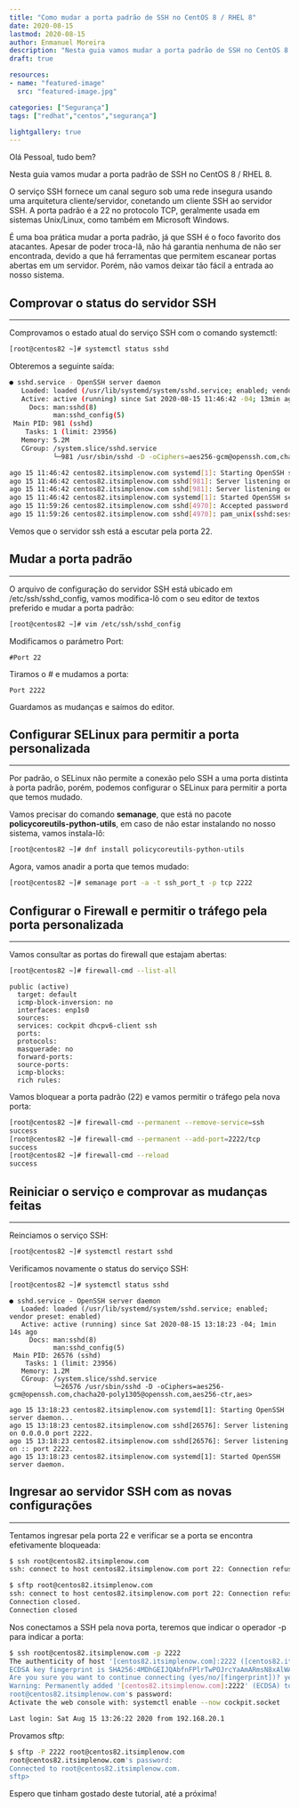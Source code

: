 ```yaml
---
title: "Como mudar a porta padrão de SSH no CentOS 8 / RHEL 8"
date: 2020-08-15
lastmod: 2020-08-15
author: Enmanuel Moreira
description: "Nesta guia vamos mudar a porta padrão de SSH no CentOS 8 / RHEL 8."
draft: true

resources:
- name: "featured-image"
  src: "featured-image.jpg"

categories: ["Segurança"]
tags: ["redhat","centos","segurança"]

lightgallery: true
---
```


Olá Pessoal, tudo bem?

Nesta guia vamos mudar a porta padrão de SSH no CentOS 8 / RHEL 8.

O serviço SSH fornece um canal seguro sob uma rede insegura usando uma arquitetura cliente/servidor, conetando um cliente SSH ao servidor SSH. A porta padrão é a 22 no protocolo TCP, geralmente usada em sistemas Unix/Linux, como também em Microsoft Windows.

É uma boa prática mudar a porta padrão, já que SSH é o foco favorito dos atacantes. Apesar de poder troca-lâ, não há garantia nenhuma de não ser encontrada, devido a que há ferramentas que permitem escanear portas abertas em um servidor. Porém, não vamos deixar tão fácil a entrada ao nosso sistema.

## Comprovar o status do servidor SSH

***

Comprovamos o estado atual do serviço SSH com o comando systemctl:

```bash
[root@centos82 ~]# systemctl status sshd
```

Obteremos a seguinte saída:  

```bash
● sshd.service - OpenSSH server daemon
   Loaded: loaded (/usr/lib/systemd/system/sshd.service; enabled; vendor preset: enabled)
   Active: active (running) since Sat 2020-08-15 11:46:42 -04; 13min ago
     Docs: man:sshd(8)
           man:sshd_config(5)
 Main PID: 981 (sshd)
    Tasks: 1 (limit: 23956)
   Memory: 5.2M
   CGroup: /system.slice/sshd.service
           └─981 /usr/sbin/sshd -D -oCiphers=aes256-gcm@openssh.com,chacha20-poly1305@openssh.com,aes256-ctr,aes256-cbc,aes128-gcm@openssh.com,aes128-ctr,aes128-cbc -oMACs=hmac-sha2-256-etm@openssh.com,hmac-sh>

ago 15 11:46:42 centos82.itsimplenow.com systemd[1]: Starting OpenSSH server daemon...
ago 15 11:46:42 centos82.itsimplenow.com sshd[981]: Server listening on 0.0.0.0 port 22.
ago 15 11:46:42 centos82.itsimplenow.com sshd[981]: Server listening on :: port 22.
ago 15 11:46:42 centos82.itsimplenow.com systemd[1]: Started OpenSSH server daemon.
ago 15 11:59:26 centos82.itsimplenow.com sshd[4970]: Accepted password for root from 192.168.20.1 port 49354 ssh2
ago 15 11:59:26 centos82.itsimplenow.com sshd[4970]: pam_unix(sshd:session): session opened for user root by (uid=0)
```

Vemos que o servidor ssh está a escutar pela porta 22.  

## Mudar a porta padrão

***

O arquivo de configuração do servidor SSH está ubicado em /etc/ssh/sshd_config, vamos modifica-lô com o seu editor de textos preferido e mudar a porta padrão:  

```bash
[root@centos82 ~]# vim /etc/ssh/sshd_config
```

Modificamos o parámetro Port:  

```plaintext
#Port 22
```

Tiramos o # e mudamos a porta:  

```plaintext
Port 2222
```

Guardamos as mudanças e saímos do editor.  

## Configurar SELinux para permitir a porta personalizada

***

Por padrão, o SELinux não permite a conexão pelo SSH a uma porta distinta à porta padrão, porém, podemos configurar o SELinux para permitir a porta que temos mudado.  

Vamos precisar do comando **semanage**, que está no pacote **policycoreutils-python-utils**, em caso de não estar instalando no nosso sistema, vamos instala-lô:  

```bash
[root@centos82 ~]# dnf install policycoreutils-python-utils
```

Agora, vamos anadir a porta que temos mudado:  

```bash
[root@centos82 ~]# semanage port -a -t ssh_port_t -p tcp 2222
```

## Configurar o Firewall e permitir o tráfego pela porta personalizada

***

Vamos consultar as portas do firewall que estajam abertas:

```bash
[root@centos82 ~]# firewall-cmd --list-all
```

```plaintext
public (active)
  target: default
  icmp-block-inversion: no
  interfaces: enp1s0
  sources:
  services: cockpit dhcpv6-client ssh
  ports:
  protocols:
  masquerade: no
  forward-ports:
  source-ports:
  icmp-blocks:
  rich rules:
```

Vamos bloquear a porta padrão (22) e vamos permitir o tráfego pela nova porta:  

```bash
[root@centos82 ~]# firewall-cmd --permanent --remove-service=ssh
success
[root@centos82 ~]# firewall-cmd --permanent --add-port=2222/tcp
success
[root@centos82 ~]# firewall-cmd --reload
success
```

## Reiniciar o serviço e comprovar as mudanças feitas

***

Reinciamos o serviço SSH:  

```bash
[root@centos82 ~]# systemctl restart sshd
```

Verificamos novamente o status do serviço SSH:  

```bash
[root@centos82 ~]# systemctl status sshd
```

```plaintext
● sshd.service - OpenSSH server daemon
   Loaded: loaded (/usr/lib/systemd/system/sshd.service; enabled; vendor preset: enabled)
   Active: active (running) since Sat 2020-08-15 13:18:23 -04; 1min 14s ago
     Docs: man:sshd(8)
           man:sshd_config(5)
 Main PID: 26576 (sshd)
    Tasks: 1 (limit: 23956)
   Memory: 1.2M
   CGroup: /system.slice/sshd.service
           └─26576 /usr/sbin/sshd -D -oCiphers=aes256-gcm@openssh.com,chacha20-poly1305@openssh.com,aes256-ctr,aes>

ago 15 13:18:23 centos82.itsimplenow.com systemd[1]: Starting OpenSSH server daemon...
ago 15 13:18:23 centos82.itsimplenow.com sshd[26576]: Server listening on 0.0.0.0 port 2222.
ago 15 13:18:23 centos82.itsimplenow.com sshd[26576]: Server listening on :: port 2222.
ago 15 13:18:23 centos82.itsimplenow.com systemd[1]: Started OpenSSH server daemon.

```

## Ingresar ao servidor SSH com as novas configurações

***

Tentamos ingresar pela porta 22 e verificar se a porta se encontra efetivamente bloqueada:  

```bash
$ ssh root@centos82.itsimplenow.com
ssh: connect to host centos82.itsimplenow.com port 22: Connection refused
```

```bash
$ sftp root@centos82.itsimplenow.com
ssh: connect to host centos82.itsimplenow.com port 22: Connection refused
Connection closed.
Connection closed
```

Nos conectamos a SSH pela nova porta, teremos que indicar o operador -p para indicar a porta:  

```bash
$ ssh root@centos82.itsimplenow.com -p 2222
The authenticity of host '[centos82.itsimplenow.com]:2222 ([centos82.itsimplenow.com]:2222)' can't be established.
ECDSA key fingerprint is SHA256:4MDhGEIJQAbfnFPlrTwPOJrcYaAmARmsN8xAlWAb6u0.
Are you sure you want to continue connecting (yes/no/[fingerprint])? yes
Warning: Permanently added '[centos82.itsimplenow.com]:2222' (ECDSA) to the list of known hosts.
root@centos82.itsimplenow.com's password:
Activate the web console with: systemctl enable --now cockpit.socket

Last login: Sat Aug 15 13:26:22 2020 from 192.168.20.1
```

Provamos sftp:  

```bash
$ sftp -P 2222 root@centos82.itsimplenow.com
root@centos82.itsimplenow.com's password:
Connected to root@centos82.itsimplenow.com.
sftp>
```

Espero que tinham gostado deste tutorial, até a próxima!
